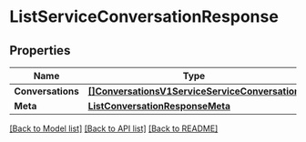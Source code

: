 # ListServiceConversationResponse

## Properties

Name | Type | Description | Notes
------------ | ------------- | ------------- | -------------
**Conversations** | [**[]ConversationsV1ServiceServiceConversation**](conversations.v1.service.service_conversation.md) |  |[optional] 
**Meta** | [**ListConversationResponseMeta**](ListConversationResponse_meta.md) |  |[optional] 

[[Back to Model list]](../README.md#documentation-for-models) [[Back to API list]](../README.md#documentation-for-api-endpoints) [[Back to README]](../README.md)


